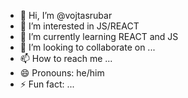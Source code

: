 - 👋 Hi, I’m @vojtasrubar
- 👀 I’m interested in JS/REACT
- 🌱 I’m currently learning REACT and JS
- 💞️ I’m looking to collaborate on ...
- 📫 How to reach me ...
- 😄 Pronouns: he/him
- ⚡ Fun fact: ...

<!---
vojtasrubar/vojtasrubar is a ✨ special ✨ repository because its `README.md` (this file) appears on your GitHub profile.
You can click the Preview link to take a look at your changes.
--->
